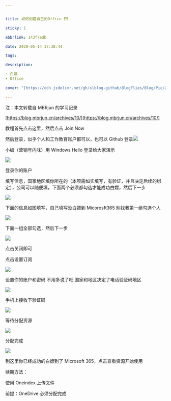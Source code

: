 ```yaml
---


title: 如何创建自己的Office E5

sticky: 1

abbrlink: 143f7edb

date: 2020-05-14 17:38:44

tags:

description:

- 白嫖
- Office

cover: "[https://cdn.jsdelivr.net/gh/slblog-github/BlogFlies/Blog/Pic/2356Cover.png](https://cdn.jsdelivr.net/gh/slblog-github/BlogFlies/Blog/Pic/2356Cover.png)"

---
```


注：本文转载自 MBRjun 的学习记录

[https://blog.mbrjun.cn/archives/10/](https://blog.mbrjun.cn/archives/10/)

教程首先点击这里，然后点击 Join Now

然后登录，似乎个人和工作教育账户都可以，也可以 Github 登录![](https://cdn.slblog.ga/pic/post/2020514/1.png#)

小编（营销号内味）用 Windows Hello 登录给大家演示

![](https://cdn.slblog.ga/pic/post/2020514/2.png#)

登录你的账户

填写信息，国家地区填你所在的（本项需如实填写，有验证，并且决定后续的绑定），公司可以随便填，下面两个必须都勾选才能成功白嫖，然后下一步

![](https://cdn.slblog.ga/pic/post/2020514/4.png#)

下面的信息如图填写，自己填写没白嫖到 Micorosft365 别找我第一组勾选个人

![](https://cdn.slblog.ga/pic/post/2020514/5.png#)

下面一组全部勾选，然后下一步

![](https://cdn.slblog.ga/pic/post/2020514/6.png#)

点击关闭即可

点击设置订阅

![](https://cdn.slblog.ga/pic/post/2020514/7.png#)

设置你的账户和密码 不用多说了吧 国家和地区决定了电话验证码地区

![](https://cdn.slblog.ga/pic/post/2020514/8.png#)

手机上接收下验证码

![](https://cdn.slblog.ga/pic/post/2020514/9.png#)

等待分配资源

![](https://cdn.slblog.ga/pic/post/2020514/10.png#)

分配完成

![](https://cdn.slblog.ga/pic/post/2020514/11.png#)

到这里你已经成功的白嫖到了 Microsoft 365，点击查看资源开始使用

续期方法：

使用 Oneindex 上传文件

前提：OneDrive 必须分配完成
